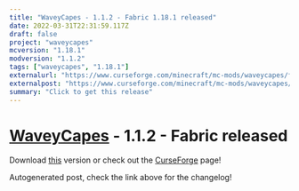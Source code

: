 ```yaml
---
title: "WaveyCapes - 1.1.2 - Fabric 1.18.1 released"
date: 2022-03-31T22:31:59.117Z
draft: false
project: "waveycapes"
mcversion: "1.18.1"
modversion: "1.1.2"
tags: ["waveycapes", "1.18.1"]
externalurl: "https://www.curseforge.com/minecraft/mc-mods/waveycapes/files/3725957"
externalpost: "https://www.curseforge.com/minecraft/mc-mods/waveycapes/files/3725957"
summary: "Click to get this release"
---
```

# [WaveyCapes](/project/waveycapes) - 1.1.2 - Fabric released
Download [this](https://www.curseforge.com/minecraft/mc-mods/waveycapes/files/3725957) version or check out the [CurseForge](https://www.curseforge.com/minecraft/mc-mods/waveycapes) page!

Autogenerated post, check the link above for the changelog!
